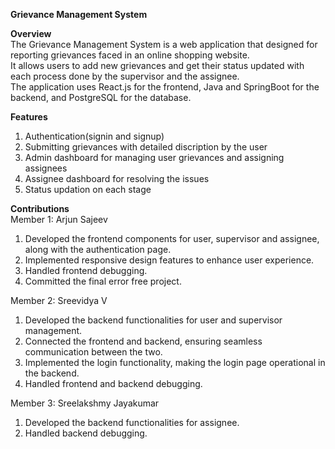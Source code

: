 ****Grievance Management System****

**Overview**<br>
The Grievance Management System is a web application that designed for reporting grievances faced in an online shopping website.  
It allows users to add new grievances and get their status updated with each process done by the supervisor and the assignee.  
The application uses React.js for the frontend, Java and SpringBoot for the backend, and PostgreSQL for the database.
  

**Features**  
1. Authentication(signin and signup)
2. Submitting grievances with detailed discription by the user
3. Admin dashboard for managing user grievances and assigning assignees
4. Assignee dashboard for resolving the issues
5. Status updation on each stage

**Contributions** <br> 
Member 1: Arjun Sajeev  
1. Developed the frontend components for user, supervisor and assignee, along with the authentication page.
2. Implemented responsive design features to enhance user experience.
3. Handled frontend debugging.  
4. Committed the final error free project.


Member 2: Sreevidya V  
1. Developed the backend functionalities for user and supervisor management.
2. Connected the frontend and backend, ensuring seamless communication between the two.
3. Implemented the login functionality, making the login page operational in the backend.
4. Handled frontend and backend debugging.

Member 3: Sreelakshmy Jayakumar  
1. Developed the backend functionalities for assignee.
2. Handled backend debugging.


   
